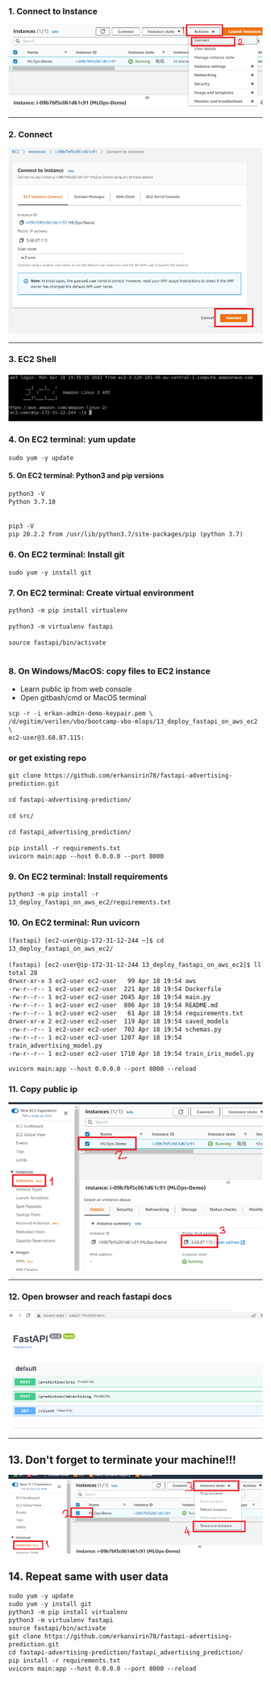 ### 1. Connect to Instance
![Connect to Instance](images/14_connect_to_instance.png 'Connect to Instance')

----------------------------------------------------------------------------

### 2. Connect
![Connect](images/15_connect.png 'Connect')


----------------------------------------------------------------------------

### 3. EC2 Shell
![EC2 Shell](images/16_ec2_shell.png 'EC2 Shell')


### 4. On EC2 terminal: yum update
` sudo yum -y update `

#### 5. On EC2 terminal: Python3 and pip versions
```commandline
python3 -V
Python 3.7.10


pip3 -V
pip 20.2.2 from /usr/lib/python3.7/site-packages/pip (python 3.7)
```

### 6. On EC2 terminal: Install git
` sudo yum -y install git `

### 7. On EC2 terminal: Create virtual environment
```commandline
python3 -m pip install virtualenv

python3 -m virtualenv fastapi

source fastapi/bin/activate


```
### 8. On Windows/MacOS: copy files to EC2 instance
- Learn public ip from web console
- Open gitbash/cmd or MacOS terminal
```commandline
scp -r -i erkan-admin-demo-keypair.pem \
/d/egitim/verilen/vbo/bootcamp-vbo-mlops/13_deploy_fastapi_on_aws_ec2 \
ec2-user@3.68.87.115:
```

### or get existing repo
```
git clone https://github.com/erkansirin78/fastapi-advertising-prediction.git

cd fastapi-advertising-prediction/

cd src/

cd fastapi_advertising_prediction/

pip install -r requirements.txt 
uvicorn main:app --host 0.0.0.0 --port 8000
```

### 9. On EC2 terminal: Install requirements
```commandline
python3 -m pip install -r 13_deploy_fastapi_on_aws_ec2/requirements.txt
```

### 10. On EC2 terminal: Run uvicorn
```commandline
(fastapi) [ec2-user@ip-172-31-12-244 ~]$ cd 13_deploy_fastapi_on_aws_ec2/

(fastapi) [ec2-user@ip-172-31-12-244 13_deploy_fastapi_on_aws_ec2]$ ll
total 28
drwxr-xr-x 3 ec2-user ec2-user   99 Apr 18 19:54 aws
-rw-r--r-- 1 ec2-user ec2-user  221 Apr 18 19:54 Dockerfile
-rw-r--r-- 1 ec2-user ec2-user 2045 Apr 18 19:54 main.py
-rw-r--r-- 1 ec2-user ec2-user  806 Apr 18 19:54 README.md
-rw-r--r-- 1 ec2-user ec2-user   61 Apr 18 19:54 requirements.txt
drwxr-xr-x 2 ec2-user ec2-user  119 Apr 18 19:54 saved_models
-rw-r--r-- 1 ec2-user ec2-user  702 Apr 18 19:54 schemas.py
-rw-r--r-- 1 ec2-user ec2-user 1207 Apr 18 19:54 train_advertising_model.py
-rw-r--r-- 1 ec2-user ec2-user 1710 Apr 18 19:54 train_iris_model.py
```
```commandline
uvicorn main:app --host 0.0.0.0 --port 8000 --reload
```

### 11. Copy public ip
![Copy public ip](images/17_copy_public_ip.png 'Copy public ip')

----------------------------------------------------------------------------

### 12. Open browser and reach fastapi docs
![reach fastapi docs](images/18_reach_fastapi_docs_on_browser.png 'reach fastapi docs')

----------------------------------------------------------------------------


## 13. Don't forget to terminate your machine!!!
![terminate your machine](images/22_terminate_instance.png 'terminate your machine')


## 14. Repeat same with user data
```commandline
sudo yum -y update
sudo yum -y install git
python3 -m pip install virtualenv
python3 -m virtualenv fastapi
source fastapi/bin/activate
git clone https://github.com/erkansirin78/fastapi-advertising-prediction.git
cd fastapi-advertising-prediction/fastapi_advertising_prediction/
pip install -r requirements.txt
uvicorn main:app --host 0.0.0.0 --port 8000 --reload
```
